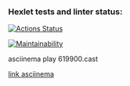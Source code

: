 ### Hexlet tests and linter status:
[![Actions Status](https://github.com/JaroslavRusanov/frontend-project-44/actions/workflows/hexlet-check.yml/badge.svg)](https://github.com/JaroslavRusanov/frontend-project-44/actions)

[![Maintainability](https://api.codeclimate.com/v1/badges/1df1d9552b23322480e3/maintainability)](https://codeclimate.com/github/JaroslavRusanov/frontend-project-44/maintainability)

asciinema play 619900.cast

[link asciinema](https://asciinema.org/a/5ecsk2hiGriAd2JNS7GfJYljP)